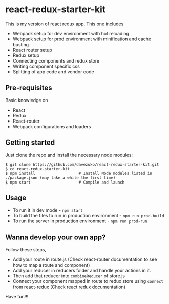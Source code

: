 # react-redux-starter-kit

This is my version of react redux app. This one includes

* Webpack setup for dev environment with hot reloading
* Webpack setup for prod environment with minification and cache busting
* React router setup
* Redux setup
* Connecting components and redux store
* Writing component specific css
* Splitting of app code and vendor code

## Pre-requisites

Basic knowledge on

* React
* Redux
* React-router
* Webpack configurations and loaders


## Getting started

Just clone the repo and install the necessary node modules:

```shell
$ git clone https://github.com/davezuko/react-redux-starter-kit.git
$ cd react-redux-starter-kit
$ npm install                   # Install Node modules listed in ./package.json (may take a while the first time)
$ npm start                     # Compile and launch
```
## Usage

* To run it in dev mode - `npm start`
* To build the files to run in production environment - `npm run prod-build`
* To run the server in production environment - `npm run prod-run`

## Wanna develop your own app?

Follow these steps,

* Add your route in route.js (Check react-router documentation to see how to map a route and component)
* Add your reducer in reducers folder and handle your actions in it.
* Then add that reducer into `combineReducer` of store.js
* Connect your component mapped in route to redux store using `connect` from react-redux (Check react redux documentation)

Have fun!!!

